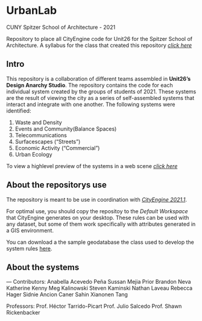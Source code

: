 # UrbanLab
CUNY Spitzer School of Architecture - 2021

Repository to place all CityEngine code for Unit26 for the Spitzer School of Architecture. A syllabus for the class that created this repository *[click here](https://docs.google.com/document/d/1OeA53enEJdavxhBFRCKM4Jie3uw_BkkP8MtLnRKEhug/edit?usp=sharing)*

## Intro
This repository is a collaboration of different teams assembled in **Unit26’s Design Anarchy Studio**. The repository contains the code for each individual system created by the groups of students of 2021. These systems are the result of viewing the city as a series of self-assembled systems that interact and integrate with one another. The following systems were identified:

1. Waste and Density
2. Events and Community(Balance Spaces)
3. Telecommunications
4. Surfacescapes (“Streets”)
5. Economic Activity (“Commercial”)
6. Urban Ecology

To view a highlevel preview of the systems in a web scene *[click here](https://arcg.is/1OeKDP0)*

## About the repositorys use

The repository is meant to be use in coordination with *[CityEngine 2021.1](https://doc.arcgis.com/en/cityengine/latest/whats-new/cityengine-whats-new.htm)*. 

For optimal use, you should copy the repositoy to the *Default Workspace* that CityEngine generates on your desktop. These rules can be used with any dataset, but some of them work specifically with attributes generated in a GIS environment.

You can download a the sample geodatabase the class used to develop the system rules [here]().

## About the systems


—
Contributors:
Anabella Acevedo Peña
Sussan Mejia Prior
Brandon Neva
Katherine Kenny
Meg Kalinowski
Steven Kaminski
Nathan Laveau
Rebecca Hager
Sidnie Ancion
Caner Sahin
Xianonen Tang

Professors:
Prof. Héctor Tarrido-Picart
Prof. Julio Salcedo
Prof. Shawn Rickenbacker